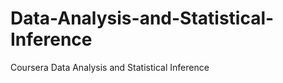 Data-Analysis-and-Statistical-Inference
=======================================

Coursera Data Analysis and Statistical Inference
